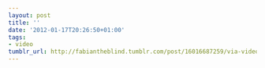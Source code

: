 ```yaml
---
layout: post
title: ''
date: '2012-01-17T20:26:50+01:00'
tags:
- video
tumblr_url: http://fabiantheblind.tumblr.com/post/16016687259/via-video-der-weltuntergang-2012-kurz-und
---
```

